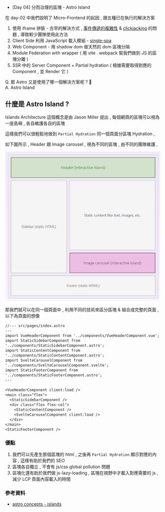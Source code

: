 - [Day 04] 分而治理的區塊 - Astro Island

在 day-02 中我們說明了 Micro-Frontend 的起因 , 跟五種已在執行的解決方案

1. 使用 iframe 拼裝 - 古早的解決方式 , [事件傳遞的複雜性](https://www.letswrite.tw/postmessage/) & [clickjacking](https://blog.huli.tw/2021/09/26/what-is-clickjacking/) 的問題 , 導致較少團隊使用此方法
2. Client Side 利用 JavaScript 載入模組 - [single-spa](https://single-spa.js.org/)
3. Web Component - 用 shadow dom 做天然的 dom 區塊分隔
4. Module Federation with wrapper ( 用  vite . webpack 幫我們做到 JS 的區塊分離 )
5. SSR 中的 Server Component + Partial hydration  ( 根據需要取得對應的 Component , 並 Render 它 )

Q. 那 Astro 又是使用了哪一個解決方案呢 ? 🤔  
A. Astro Island

## 什麼是 Astro Island ?

Islands Architecture 這個概念是由 Jason Miller 提出 , 每個網頁的區塊可以視為一座島嶼 , 各自維護各自的區塊

這樣我們可以很輕鬆地做到 `Partial Hydration` 同一個頁面分區塊 Hydration , 

如下圖所示 , Header 跟 Image carousel , 視為不同的區塊 , 由不同的團隊維護 , 

![](https://raw.githubusercontent.com/andrew781026/ithome_ironman_2023/master/day-04/imgs/astro-island.png)

那我們就可以在同一個頁面中 , 利用不同的技術來區分區塊 & 組合成完整的頁面 , 以下為頁面的想像

```vue
//--- src/pages/index.astro
---
import VueHeaderComponent from '../components/VueHeaderComponent.vue';
import StaticSidebarComponent from '../components/StaticSidebarComponent.astro';
import StaticContentComponent from '../components/StaticContentComponent.astro';
import SvelteCarouselComponent from '../components/SvelteCarouselComponent.svelte';
import StaticFooterComponent from '../components/StaticFooterComponent.astro';
---

<VueHeaderComponent client:load />
<main class="flex">
  <StaticSidebarComponent />
  <div class="flex flex-col">
    <StaticContentComponent />
    <SvelteCarouselComponent client:load />
  </div>
</main>
<StaticFooterComponent />
```

### 優點

1. 我們可以先產生那個區塊的 html , 之後再 `Partial Hydration` 顯示對應的內容 , 這樣有助於我們的 SEO
2. 區塊各自獨立 , 不會有 js/css global pollution 問題
3. 區塊化還有助於我們做 js-lazy-loading , 區塊在視野中才載入對應需要的 js , 減少 LCP 頁面內容載入的時間

### 參考資料

- [astro concepts - islands](https://docs.astro.build/en/concepts/islands/)
